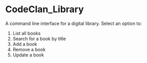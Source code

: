 # CodeClan_Library
A command line interface for a digital library. Select an option to:

1. List all books
2. Search for a book by title
3. Add a book
4. Remove a book
5. Update a book
